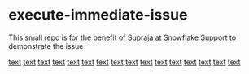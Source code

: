 # execute-immediate-issue
This small repo is for the benefit of Supraja at Snowflake Support to demonstrate the issue

[text](../snowflake-demo/.deprec) [text](../snowflake-demo/.github) [text](../snowflake-demo/.images) [text](../snowflake-demo/apps) [text](../snowflake-demo/_run_manual.sql) [text](../snowflake-demo/_useful_commands.sql) [text](../snowflake-demo/.env) [text](../snowflake-demo/.gitignore) [text](../snowflake-demo/01_platform_db_setup.sql) [text](../snowflake-demo/02_github_setup.sql) [text](../snowflake-demo/03_build_functional_roles.sql) [text](../snowflake-demo/build_schema.sql) [text](../snowflake-demo/destroy.sql) [text](../snowflake-demo/EXECUTE_IMMEDIATE_ERR.md) [text](../snowflake-demo/README.md) [text](../snowflake-demo/requirements.txt)
